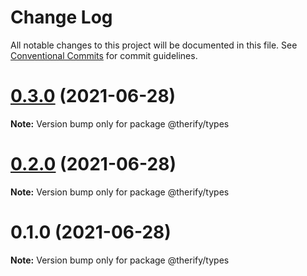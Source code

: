 # Change Log

All notable changes to this project will be documented in this file.
See [Conventional Commits](https://conventionalcommits.org) for commit guidelines.

# [0.3.0](https://github.com/warren-sadler/therify/compare/@therify/types@0.2.0...@therify/types@0.3.0) (2021-06-28)

**Note:** Version bump only for package @therify/types





# [0.2.0](https://github.com/warren-sadler/therify/compare/@therify/types@0.1.0...@therify/types@0.2.0) (2021-06-28)

**Note:** Version bump only for package @therify/types





# 0.1.0 (2021-06-28)

**Note:** Version bump only for package @therify/types
